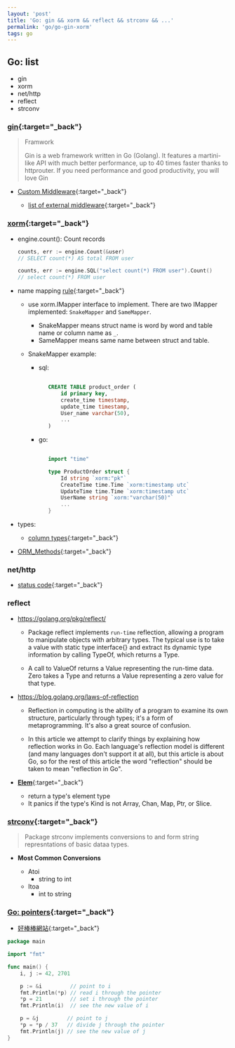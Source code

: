 ```yaml
---
layout: 'post'
title: 'Go: gin && xorm && reflect && strconv && ...'
permalink: 'go/go-gin-xorm'
tags: go 
---
```



## Go: list

- gin
- xorm 
- net/http
- reflect
- strconv


### [gin](https://github.com/gin-gonic/gin){:target="_back"}

> Framwork
>
> Gin is a web framework written in Go (Golang). It features a martini-like API with much better
> performance, up to 40 times faster thanks to httprouter. If you need performance and good
> productivity, you will love Gin

- [Custom Middleware](https://github.com/gin-gonic/gin#blank-gin-without-middleware-by-default){:target="_back"}

   - [list of external middleware](https://github.com/gin-gonic/contrib){:target="_back"}

### [xorm](https://godoc.org/github.com/go-xorm/xorm){:target="_back"}

- engine.count(): Count records

   ~~~go
   counts, err := engine.Count(&user)
   // SELECT count(*) AS total FROM user
   
   counts, err := engine.SQL("select count(*) FROM user").Count()
   // select count(*) FROM user
   ~~~

- name mapping [rule](https://github.com/coscms/xorm/blob/master/docs/QuickStart.md#21){:target="_back"}

   - use xorm.IMapper interface to implement. There are two IMapper implemented: `SnakeMapper` and `SameMapper`. 
      - SnakeMapper means struct name is word by word and table name or column name as `_`. 
      - SameMapper means same name between struct and table.

   - SnakeMapper example:

      - sql:
         
         ~~~sql
            
            CREATE TABLE product_order (
                id primary key,
                create_time timestamp,
                update_time timestamp,
                User_name varchar(50),
                ...
            )
         ~~~
    
      - go:

         ~~~go
            
            import "time"

            type ProductOrder struct {
                Id string `xorm:"pk"`
                CreateTime time.Time `xorm:timestamp utc`
                UpdateTime time.Time `xorm:timestamp utc`
                UserName string `xorm:"varchar(50)"`
                ...
            }
         ~~~


- types:

   - [column types](https://github.com/coscms/xorm/blob/master/docs/COLUMNTYPE.md){:target="_back"}


- [ORM_Methods](https://gowalker.org/github.com/go-xorm/xorm#hdr-ORM_Methods){:target="_back"}

### net/http

- [status code](https://golang.org/src/net/http/status.go){:target="_back"}



### reflect

- https://golang.org/pkg/reflect/

   - Package reflect implements `run-time` reflection, allowing a program to manipulate objects with arbitrary types. The typical use is to take a value with static type interface{} and extract its dynamic type information by calling TypeOf, which returns a Type.

   - A call to ValueOf returns a Value representing the run-time data. Zero takes a Type and returns a Value representing a zero value for that type.

- https://blog.golang.org/laws-of-reflection

   - Reflection in computing is the ability of a program to examine its own structure, particularly through types; it's a form of metaprogramming. It's also a great source of confusion.

   - In this article we attempt to clarify things by explaining how reflection works in Go. Each language's reflection model is different (and many languages don't support it at all), but this article is about Go, so for the rest of this article the word "reflection" should be taken to mean "reflection in Go".


- [__Elem__](https://golang.org/pkg/reflect/){:target="_back"}

   - return a type's element type
   - It panics if the type's Kind is not Array, Chan, Map, Ptr, or Slice.

### [strconv](https://golang.org/pkg/strconv/){:target="_back"}

> Package strconv implements conversions to and form string represntations of basic dataa types.

- __Most Common Conversions__

   - Atoi
      - string to int
   - Itoa
      - int to string


### [Go: pointers](https://tour.golang.org/moretypes/1){:target="_back"}

- [好棒棒網站](https://stackoverflow.com/questions/4938612/how-do-i-print-the-pointer-value-of-a-go-object-what-does-the-pointer-value-mea){:target="_back"}

~~~go
package main

import "fmt"

func main() {
	i, j := 42, 2701

	p := &i         // point to i
	fmt.Println(*p) // read i through the pointer
	*p = 21         // set i through the pointer
	fmt.Println(i)  // see the new value of i

	p = &j         // point to j
	*p = *p / 37   // divide j through the pointer
	fmt.Println(j) // see the new value of j
}

~~~
